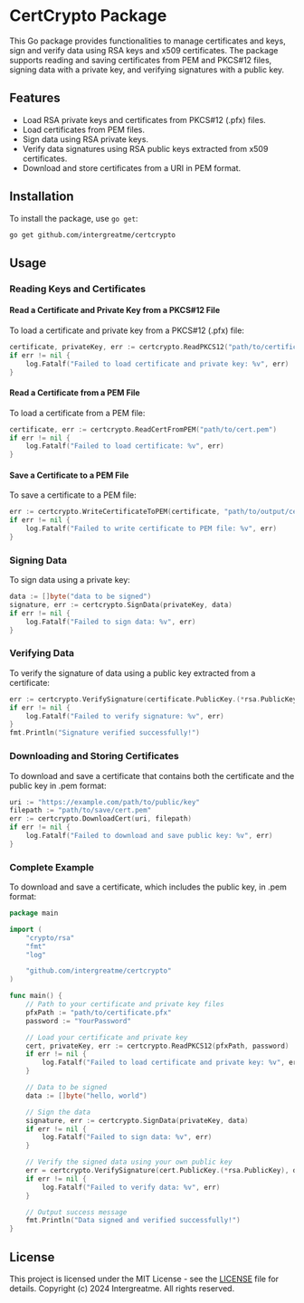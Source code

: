 # CertCrypto Package

This Go package provides functionalities to manage certificates and keys, sign and verify data using RSA keys and x509 certificates. The package supports reading and saving certificates from PEM and PKCS#12 files, signing data with a private key, and verifying signatures with a public key.

## Features

- Load RSA private keys and certificates from PKCS#12 (.pfx) files.
- Load certificates from PEM files.
- Sign data using RSA private keys.
- Verify data signatures using RSA public keys extracted from x509 certificates.
- Download and store certificates from a URI in PEM format.

## Installation

To install the package, use `go get`:

```sh
go get github.com/intergreatme/certcrypto
```

## Usage

### Reading Keys and Certificates

#### Read a Certificate and Private Key from a PKCS#12 File

To load a certificate and private key from a PKCS#12 (.pfx) file:

```go
certificate, privateKey, err := certcrypto.ReadPKCS12("path/to/certificate.pfx", "password")
if err != nil {
    log.Fatalf("Failed to load certificate and private key: %v", err)
}
```

#### Read a Certificate from a PEM File

To load a certificate from a PEM file:

```go
certificate, err := certcrypto.ReadCertFromPEM("path/to/cert.pem")
if err != nil {
    log.Fatalf("Failed to load certificate: %v", err)
}
```

#### Save a Certificate to a PEM File

To save a certificate to a PEM file:

```go
err := certcrypto.WriteCertificateToPEM(certificate, "path/to/output/cert.pem")
if err != nil {
    log.Fatalf("Failed to write certificate to PEM file: %v", err)
}
```

### Signing Data

To sign data using a private key:

```go
data := []byte("data to be signed")
signature, err := certcrypto.SignData(privateKey, data)
if err != nil {
    log.Fatalf("Failed to sign data: %v", err)
}
```

### Verifying Data

To verify the signature of data using a public key extracted from a certificate:

```go
err := certcrypto.VerifySignature(certificate.PublicKey.(*rsa.PublicKey), data, signature)
if err != nil {
    log.Fatalf("Failed to verify signature: %v", err)
}
fmt.Println("Signature verified successfully!")
```

### Downloading and Storing Certificates

To download and save a certificate that contains both the certificate and the public key in .pem format:

```go
uri := "https://example.com/path/to/public/key"
filepath := "path/to/save/cert.pem"
err := certcrypto.DownloadCert(uri, filepath)
if err != nil {
    log.Fatalf("Failed to download and save public key: %v", err)
}

```

### Complete Example

To download and save a certificate, which includes the public key, in .pem format:

```go
package main

import (
    "crypto/rsa"
    "fmt"
    "log"

    "github.com/intergreatme/certcrypto"
)

func main() {
    // Path to your certificate and private key files
    pfxPath := "path/to/certificate.pfx"
    password := "YourPassword"

    // Load your certificate and private key
    cert, privateKey, err := certcrypto.ReadPKCS12(pfxPath, password)
    if err != nil {
        log.Fatalf("Failed to load certificate and private key: %v", err)
    }

    // Data to be signed
    data := []byte("hello, world")

    // Sign the data
    signature, err := certcrypto.SignData(privateKey, data)
    if err != nil {
        log.Fatalf("Failed to sign data: %v", err)
    }

    // Verify the signed data using your own public key
    err = certcrypto.VerifySignature(cert.PublicKey.(*rsa.PublicKey), data, signature)
    if err != nil {
        log.Fatalf("Failed to verify data: %v", err)
    }

    // Output success message
    fmt.Println("Data signed and verified successfully!")
}
```

## License

This project is licensed under the MIT License - see the [LICENSE](LICENSE) file for details.
Copyright (c) 2024 Intergreatme. All rights reserved.
